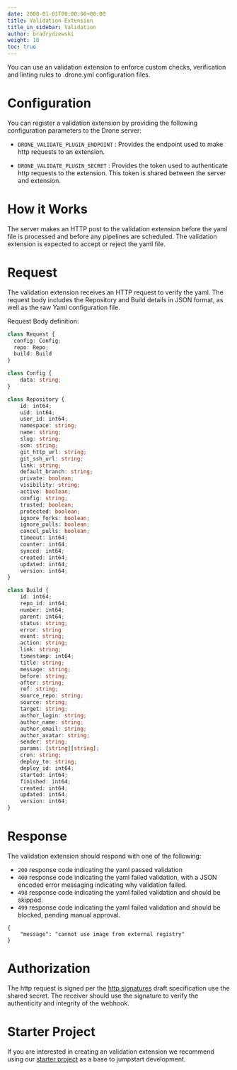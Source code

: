 ```yaml
---
date: 2000-01-01T00:00:00+00:00
title: Validation Extension
title_in_sidebar: Validation
author: bradrydzewski
weight: 10
toc: true
---
```


You can use an validation extension to enforce custom checks, verification and linting rules to .drone.yml configuration files.

# Configuration

You can register a validation extension by providing the following configuration parameters to the Drone server:

* `DRONE_VALIDATE_PLUGIN_ENDPOINT`
  : Provides the endpoint used to make http requests to an extension.

* `DRONE_VALIDATE_PLUGIN_SECRET`
  : Provides the token used to authenticate http requests to the extension. This token is shared between the server and extension.

# How it Works

The server makes an HTTP post to the validation extension before the yaml file is processed and before any pipelines are scheduled. The validation extension is expected to accept or reject the yaml file.

# Request

The validation extension receives an HTTP request to verify the yaml. The request body includes the Repository and Build details in JSON format, as well as the raw Yaml configuration file.

Request Body definition:

```typescript  {linenos=table}
class Request {
  config: Config;
  repo: Repo;
  build: Build
}
```

```typescript  {linenos=table}
class Config {
    data: string;
}
```

```typescript  {linenos=table}
class Repository {
    id: int64;
    uid: int64;
    user_id: int64;
    namespace: string;
    name: string;
    slug: string;
    scm: string;
    git_http_url: string;
    git_ssh_url: string;
    link: string;
    default_branch: string;
    private: boolean;
    visibility: string;
    active: boolean;
    config: string;
    trusted: boolean;
    protected: boolean;
    ignore_forks: boolean;
    ignore_pulls: boolean;
    cancel_pulls: boolean;
    timeout: int64;
    counter: int64;
    synced: int64;
    created: int64;
    updated: int64;
    version: int64;
}
```

```typescript  {linenos=table}
class Build {
    id: int64;
    repo_id: int64;
    number: int64;
    parent: int64;
    status: string;
    error: string
    event: string;
    action: string;
    link: string;
    timestamp: int64;
    title: string;
    message: string;
    before: string;
    after: string;
    ref: string;
    source_repo: string;
    source: string;
    target: string;
    author_login: string;
    author_name: string;
    author_email: string;
    author_avatar: string;
    sender: string;
    params: [string][string];
    cron: string;
    deploy_to: string;
    deploy_id: int64;
    started: int64;
    finished: int64;
    created: int64;
    updated: int64;
    version: int64;
}
```

# Response

The validation extension should respond with one of the following:

* `200` response code indicating the yaml passed validation
* `400` response code indicating the yaml failed validation, with a JSON encoded error messaging indicating why validation failed.
* `498` response code indicating the yaml failed validation and should be skipped.
* `499` response code indicating the yaml failed validation and should be blocked, pending manual approval.

```
{
    "message": "cannot use image from external registry"
}
```

# Authorization

The http request is signed per the [http signatures](https://tools.ietf.org/html/draft-cavage-http-signatures-10) draft specification use the shared secret. The receiver should use the signature to verify the authenticity and integrity of the webhook.

# Starter Project

If you are interested in creating an validation extension we recommend using our [starter project](https://github.com/drone/boilr-validate) as a base to jumpstart development.
